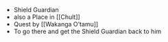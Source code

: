 - Shield Guardian
- also a Place in [[Chult]]
- Quest by [[Wakanga O’tamu]]
- To go there and get the Shield Guardian back to him